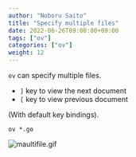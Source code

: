 ```yaml
---
author: "Noboru Saito"
title: "Specify multiple files"
date: 2022-06-26T09:00:00+09:00
tags: ["ov"]
categories: ["ov"]
weight: 12
---
```


`ov` can specify multiple files.

* `]` key to view the next document
* `[` key to view previous document

(With default key bindings).

```console
ov *.go
```

![maultifile.gif](/ov/multifile.gif)
